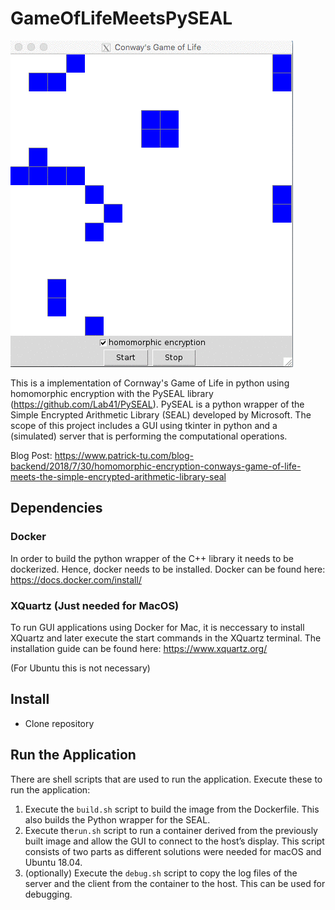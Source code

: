 # GameOfLifeMeetsPySEAL

![Alt Text](screenshot.gif)

This is a implementation of Cornway's Game of Life in python using homomorphic encryption with the PySEAL library (https://github.com/Lab41/PySEAL). PySEAL is a python wrapper of the Simple Encrypted Arithmetic Library (SEAL) developed by Microsoft. The scope of this project includes a GUI using tkinter in python and a (simulated) server that is performing the computational operations.

Blog Post: https://www.patrick-tu.com/blog-backend/2018/7/30/homomorphic-encryption-conways-game-of-life-meets-the-simple-encrypted-arithmetic-library-seal

## Dependencies

### Docker
In order to build the python wrapper of the C++ library it needs to be dockerized. Hence, docker needs to be installed.
Docker can be found here: https://docs.docker.com/install/

### XQuartz (Just needed for MacOS)
To run GUI applications using Docker for Mac, it is neccessary to install XQuartz and later execute the start commands in the XQuartz terminal. The installation guide can be found here: https://www.xquartz.org/ 

(For Ubuntu this is not necessary)

## Install
* Clone repository

## Run the Application
There are shell scripts that are used to run the application. Execute these to run the application:
1. Execute the `build.sh` script to build the image from the Dockerfile.  This also builds the Python wrapper for the SEAL.
2.  Execute the`run.sh` script to run a container derived from the previously built image
   and allow the GUI to connect to the host’s display.  This script consists of two parts
   as different solutions were needed for macOS and Ubuntu 18.04.
3. (optionally) Execute the `debug.sh` script to copy the log files of the server and the
   client from the container to the host. This can be used for debugging. 
